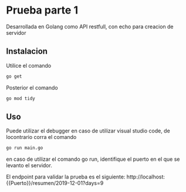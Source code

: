 # Prueba parte 1

Desarrollada en Golang como API restfull, con echo para creacion de servidor
## Instalacion
Utilice el comando 
```bash
go get
```
Posterior el comando 
```bash
go mod tidy
```

## Uso

Puede utilizar el debugger en caso de utilizar visual studio code, de locontrario corra el comando
```bash
go run main.go
```
en caso de utilizar el comando go run, identifique el puerto en el que se levanto el servidor.

El endpoint para validar la prueba es el siguiente:
http://localhost:{{Puerto}}/resumen/2019-12-01?days=9